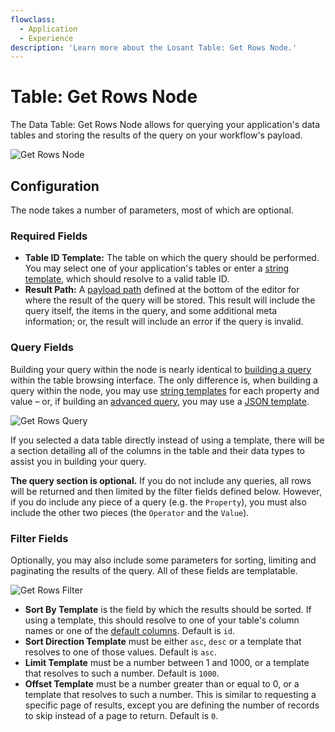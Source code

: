 ```yaml
---
flowclass:
  - Application
  - Experience
description: 'Learn more about the Losant Table: Get Rows Node.'
---
```


# Table: Get Rows Node

The Data Table: Get Rows Node allows for querying your application's data tables and storing the results of the query on your workflow's payload.

![Get Rows Node](/images/workflows/data/get-rows-overview.png "Get Rows Node")

## Configuration

The node takes a number of parameters, most of which are optional.

### Required Fields

* **Table ID Template:** The table on which the query should be performed. You may select one of your application's tables or enter a [string template](/workflows/accessing-payload-data/#string-templates), which should resolve to a valid table ID.
* **Result Path:** A [payload path](/workflows/accessing-payload-data/#payload-paths) defined at the bottom of the editor for where the result of the query will be stored. This result will include the query itself, the items in the query, and some additional meta information; or, the result will include an error if the query is invalid.

### Query Fields

Building your query within the node is nearly identical to [building a query](/data-tables/overview/#querying-table-data) within the table browsing interface. The only difference is, when building a query within the node, you may use [string templates](/workflows/accessing-payload-data/#string-templates) for each property and value – or, if building an [advanced query](/data-tables/overview/#advanced-queries), you may use a [JSON template](/workflows/accessing-payload-data/#json-templates).

![Get Rows Query](/images/workflows/data/get-rows-query.png "Get Rows Query")

If you selected a data table directly instead of using a template, there will be a section detailing all of the columns in the table and their data types to assist you in building your query.

**The query section is optional.** If you do not include any queries, all rows will be returned and then limited by the filter fields defined below. However, if you do include any piece of a query (e.g. the `Property`), you must also include the other two pieces (the `Operator` and the `Value`).

### Filter Fields

Optionally, you may also include some parameters for sorting, limiting and paginating the results of the query. All of these fields are templatable.

![Get Rows Filter](/images/workflows/data/get-rows-filter.png "Get Rows Filter")

* **Sort By Template** is the field by which the results should be sorted. If using a template, this should resolve to one of your table's column names or one of the [default columns](/data-tables/overview/#default-columns). Default is `id`.
* **Sort Direction Template** must be either `asc`, `desc` or a template that resolves to one of those values. Default is `asc`.
* **Limit Template** must be a number between 1 and 1000, or a template that resolves to such a number. Default is `1000`.
* **Offset Template** must be a number greater than or equal to 0, or a template that resolves to such a number. This is similar to requesting a specific page of results, except you are defining the number of records to skip instead of a page to return. Default is `0`.
